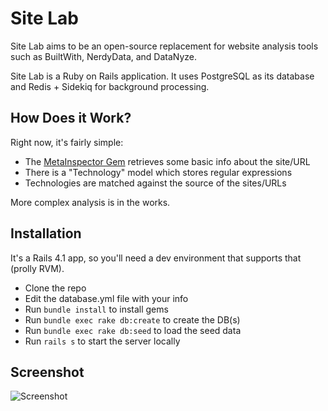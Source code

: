 Site Lab
=====

Site Lab aims to be an open-source replacement for website analysis tools such as BuiltWith, NerdyData, and DataNyze. 

Site Lab is a Ruby on Rails application. It uses PostgreSQL as its database and Redis + Sidekiq for background processing. 

How Does it Work? 
-----

Right now, it's fairly simple: 

- The [MetaInspector Gem](https://github.com/jaimeiniesta/metainspector) retrieves some basic info about the site/URL
- There is a "Technology" model which stores regular expressions
- Technologies are matched against the source of the sites/URLs

More complex analysis is in the works. 

Installation
-----

It's a Rails 4.1 app, so you'll need a dev environment that supports that (prolly RVM). 

- Clone the repo
- Edit the database.yml file with your info
- Run `bundle install` to install gems
- Run `bundle exec rake db:create` to create the DB(s)
- Run `bundle exec rake db:seed` to load the seed data
- Run `rails s` to start the server locally

Screenshot
-----

![Screenshot](https://raw.githubusercontent.com/callmeed/site-lab/master/screen.png)